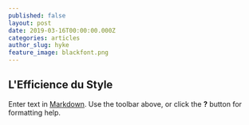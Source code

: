 ```yaml
---
published: false
layout: post
date: 2019-03-16T00:00:00.000Z
categories: articles
author_slug: hyke
feature_image: blackfont.png
---
```

## L'Efficience du Style

Enter text in [Markdown](http://daringfireball.net/projects/markdown/). Use the toolbar above, or click the **?** button for formatting help.
